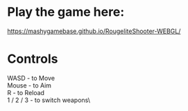 # Play the game here:
https://mashygamebase.github.io/RougeliteShooter-WEBGL/

# Controls
WASD - to Move\
Mouse - to Aim\
R - to Reload\
1 / 2 / 3 - to switch weapons\
